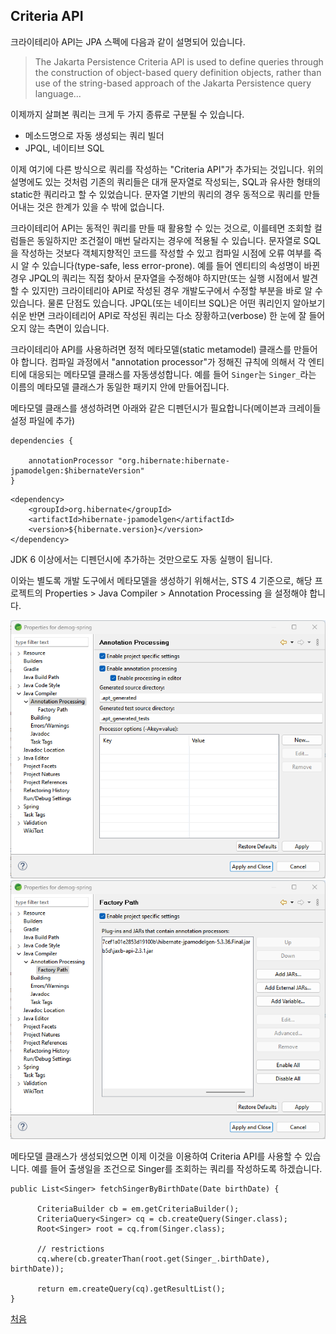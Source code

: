## Criteria API  

크라이테리아 API는 JPA 스펙에 다음과 같이 설명되어 있습니다.

>The Jakarta Persistence Criteria API is used to define queries through the construction of object-based query definition objects, rather than use of the string-based approach of the Jakarta Persistence query language...

이제까지 살펴본 쿼리는 크게 두 가지 종류로 구분될 수 있습니다. 

- 메소드명으로 자동 생성되는 쿼리 빌더
- JPQL, 네이티브 SQL

이제 여기에 다른 방식으로 쿼리를 작성하는 "Criteria API"가 추가되는 것입니다. 위의 설명에도 있는 것처럼 기존의 쿼리들은 대개 문자열로 작성되는, SQL과 유사한 형태의 static한 쿼리라고 할 수 있었습니다. 문자열 기반의 쿼리의 경우 동적으로 쿼리를 만들어내는 것은 한계가 있을 수 밖에 없습니다.

크라이테리어 API는 동적인 쿼리를 만들 때 활용할 수 있는 것으로, 이를테면 조회할 컬럼들은 동일하지만 조건절이 매번 달라지는 경우에 적용될 수 있습니다. 문자열로 SQL을 작성하는 것보다 객체지향적인 코드를 작성할 수 있고 컴파일 시점에 오류 여부를 즉시 알 수 있습니다(type-safe, less error-prone). 예를 들어 엔티티의 속성명이 바뀐 경우 JPQL의 쿼리는 직접 찾아서 문자열을 수정해야 하지만(또는 실행 시점에서 발견할 수 있지만) 크라이테리아 API로 작성된 경우 개발도구에서 수정할 부분을 바로 알 수 있습니다. 물론 단점도 있습니다. JPQL(또는 네이티브 SQL)은 어떤 쿼리인지 알아보기 쉬운 반면 크라이테리어 API로 작성된 쿼리는 다소 장황하고(verbose) 한 눈에 잘 들어오지 않는 측면이 있습니다.  

크라이테리아 API를 사용하려면 정적 메타모델(static metamodel) 클래스를 만들어야 합니다. 컴파일 과정에서 "annotation processor"가 정해진 규칙에 의해서 각 엔티티에 대응되는 메타모델 클래스를 자동생성합니다. 예를 들어 `Singer`는 `Singer_`라는 이름의 메타모델 클래스가 동일한 패키지 안에 만들어집니다.  

메타모델 클래스를 생성하려면 아래와 같은 디펜던시가 필요합니다(메이븐과 크레이들 설정 파일에 추가)
```
dependencies {

    annotationProcessor "org.hibernate:hibernate-jpamodelgen:$hibernateVersion"    
}
```
```
<dependency>
    <groupId>org.hibernate</groupId>
    <artifactId>hibernate-jpamodelgen</artifactId>
    <version>${hibernate.version}</version>
</dependency>
```
JDK 6 이상에서는 디펜던시에 추가하는 것만으로도 자동 실행이 됩니다.  

이와는 별도록 개발 도구에서 메타모델을 생성하기 위해서는, STS 4 기준으로, 해당 프로젝트의 Properties > Java Compiler > Annotation Processing 을 설정해야 합니다. 

![ap](./ap1.png)
![ap](./ap2.png)

메타모델 클래스가 생성되었으면 이제 이것을 이용하여 Criteria API를 사용할 수 있습니다. 예를 들어 출생일을 조건으로 Singer를 조회하는 쿼리를 작성하도록 하겠습니다.

```
public List<Singer> fetchSingerByBirthDate(Date birthDate) {
		
      CriteriaBuilder cb = em.getCriteriaBuilder();
      CriteriaQuery<Singer> cq = cb.createQuery(Singer.class);		
      Root<Singer> root = cq.from(Singer.class);		
		
      // restrictions
      cq.where(cb.greaterThan(root.get(Singer_.birthDate), birthDate));	

      return em.createQuery(cq).getResultList();
}
```






[처음](../README.md)